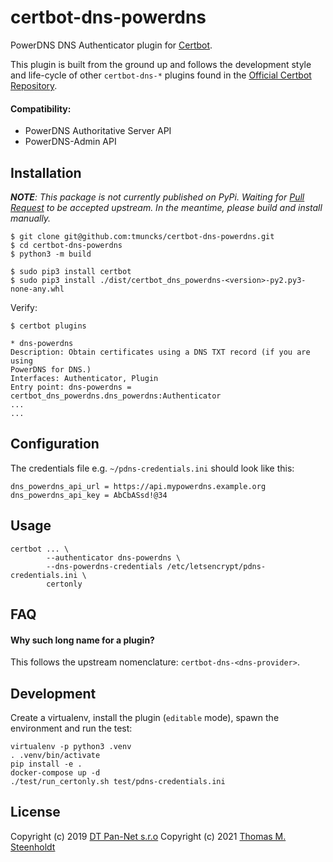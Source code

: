 # certbot-dns-powerdns
PowerDNS DNS Authenticator plugin for [Certbot](https://certbot.eff.org/).

This plugin is built from the ground up and follows the development style and life-cycle
of other `certbot-dns-*` plugins found in the [Official Certbot Repository](https://github.com/certbot/certbot).

#### Compatibility:
* PowerDNS Authoritative Server API
* PowerDNS-Admin API

## Installation
___NOTE__: This package is not currently published on PyPi. Waiting for [Pull Request](https://github.com/pan-net-security/certbot-dns-powerdns/pull/15) to be accepted upstream. In the meantime, please build and install manually._
```
$ git clone git@github.com:tmuncks/certbot-dns-powerdns.git
$ cd certbot-dns-powerdns
$ python3 -m build

$ sudo pip3 install certbot
$ sudo pip3 install ./dist/certbot_dns_powerdns-<version>-py2.py3-none-any.whl
```

<!--- commented out for when work is accepted upstream
```
pip install --upgrade certbot
pip install certbot-dns-powerdns
```
-->

Verify:

```
$ certbot plugins

* dns-powerdns
Description: Obtain certificates using a DNS TXT record (if you are using
PowerDNS for DNS.)
Interfaces: Authenticator, Plugin
Entry point: dns-powerdns = certbot_dns_powerdns.dns_powerdns:Authenticator
...
...
```

## Configuration
The credentials file e.g. `~/pdns-credentials.ini` should look like this:

```
dns_powerdns_api_url = https://api.mypowerdns.example.org
dns_powerdns_api_key = AbCbASsd!@34
```

## Usage
```
certbot ... \
        --authenticator dns-powerdns \
        --dns-powerdns-credentials /etc/letsencrypt/pdns-credentials.ini \
        certonly
```

## FAQ
#### Why such long name for a plugin?
This follows the upstream nomenclature: `certbot-dns-<dns-provider>`.

## Development
Create a virtualenv, install the plugin (`editable` mode),
spawn the environment and run the test:

```
virtualenv -p python3 .venv
. .venv/bin/activate
pip install -e .
docker-compose up -d
./test/run_certonly.sh test/pdns-credentials.ini
```

## License
Copyright (c) 2019 [DT Pan-Net s.r.o](https://github.com/pan-net-security)
Copyright (c) 2021 [Thomas M. Steenholdt](https://github.com/tmuncks)
